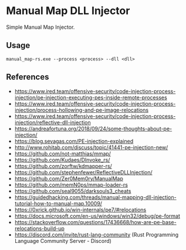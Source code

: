 # Manual Map DLL Injector

Simple Manual Map Injector.

## Usage

```
manual_map-rs.exe --process <process> --dll <dll>
```


## References

* https://www.ired.team/offensive-security/code-injection-process-injection/pe-injection-executing-pes-inside-remote-processes
* https://www.ired.team/offensive-security/code-injection-process-injection/process-hollowing-and-pe-image-relocations
* https://www.ired.team/offensive-security/code-injection-process-injection/reflective-dll-injection
* https://andreafortuna.org/2018/09/24/some-thoughts-about-pe-injection/
* https://blog.sevagas.com/PE-injection-explained
* http://www.rohitab.com/discuss/topic/41441-pe-injection-new/
* https://github.com/not-matthias/mmap/
* https://github.com/Kudaes/DInvoke_rs/
* https://github.com/zorftw/kdmapper-rs/
* https://github.com/stephenfewer/ReflectiveDLLInjection/
* https://github.com/Zer0Mem0ry/ManualMap
* https://github.com/memN0ps/mmap-loader-rs
* https://github.com/seal9055/darksouls3_cheats
* https://guidedhacking.com/threads/manual-mapping-dll-injection-tutorial-how-to-manual-map.10009/
* https://0xrick.github.io/win-internals/pe7/#relocations
* https://docs.microsoft.com/en-us/windows/win32/debug/pe-format
* https://stackoverflow.com/questions/17436668/how-are-pe-base-relocations-build-up
* https://discord.com/invite/rust-lang-community (Rust Programming Language Community Server - Discord)
